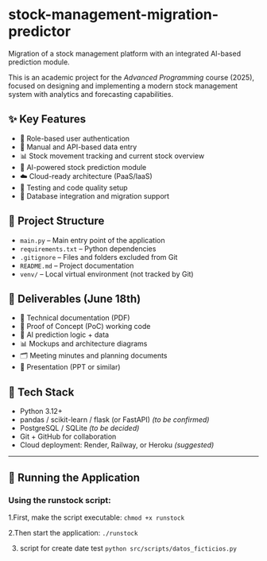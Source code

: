 # stock-management-migration-predictor

Migration of a stock management platform with an integrated AI-based prediction module.

This is an academic project for the *Advanced Programming* course (2025), focused on designing and implementing a modern stock management system with analytics and forecasting capabilities.

## ✨ Key Features

- 🔐 Role-based user authentication
- 📝 Manual and API-based data entry
- 📊 Stock movement tracking and current stock overview
- 🤖 AI-powered stock prediction module
- ☁️ Cloud-ready architecture (PaaS/IaaS)
- 🧪 Testing and code quality setup
- 🧮 Database integration and migration support

## 📁 Project Structure

- `main.py` – Main entry point of the application
- `requirements.txt` – Python dependencies
- `.gitignore` – Files and folders excluded from Git
- `README.md` – Project documentation
- `venv/` – Local virtual environment (not tracked by Git)

## 📅 Deliverables (June 18th)

- 📄 Technical documentation (PDF)
- 🧪 Proof of Concept (PoC) working code
- 🧠 AI prediction logic + data
- 📊 Mockups and architecture diagrams
- 🗂️ Meeting minutes and planning documents
- 🎥 Presentation (PPT or similar)

## 🔧 Tech Stack

- Python 3.12+
- pandas / scikit-learn / flask (or FastAPI) *(to be confirmed)*
- PostgreSQL / SQLite *(to be decided)*
- Git + GitHub for collaboration
- Cloud deployment: Render, Railway, or Heroku *(suggested)*

---

## 🚀 Running the Application

### Using the runstock script:

1.First, make the script executable:
   `chmod +x runstock`

2.Then start the application:
`./runstock`

3. script for create date test
`python src/scripts/datos_ficticios.py`
